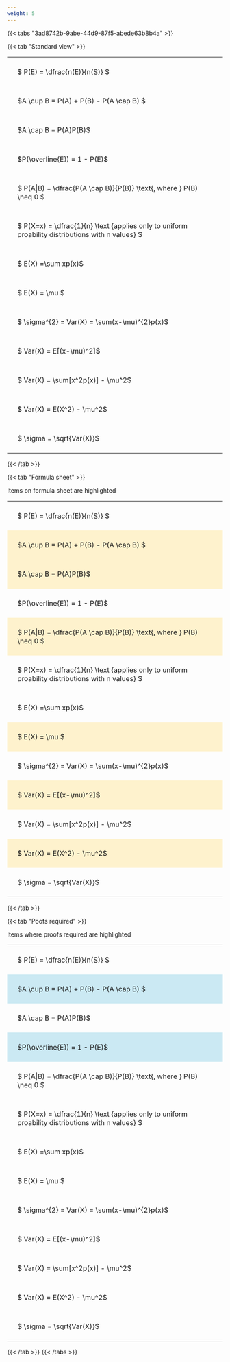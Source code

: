 ```yaml
---
weight: 5
---
```


{{< tabs "3ad8742b-9abe-44d9-87f5-abede63b8b4a" >}}

{{< tab "Standard view" >}}

<style type="text/css">
#T_5ef0a th.col_heading {
  text-align: left;
  font-size: 1em;
}
#T_5ef0a td {
  text-align: left;
  font-size: 1em;
  padding: 1.5em;
}
</style>
<table id="T_5ef0a">
  <thead>
  </thead>
  <tbody>
    <tr>
      <td id="T_5ef0a_row0_col0" class="data row0 col0" >$ P(E) = \dfrac{n(E)}{n(S)} $</td>
    </tr>
    <tr>
      <td id="T_5ef0a_row1_col0" class="data row1 col0" >$A \cup B = P(A) + P(B) - P(A \cap B) $</td>
    </tr>
    <tr>
      <td id="T_5ef0a_row2_col0" class="data row2 col0" >$A \cap B  = P(A)P(B)$</td>
    </tr>
    <tr>
      <td id="T_5ef0a_row3_col0" class="data row3 col0" >$P(\overline{E}) = 1 - P(E)$</td>
    </tr>
    <tr>
      <td id="T_5ef0a_row4_col0" class="data row4 col0" >$ P(A|B) = \dfrac{P(A \cap B)}{P(B)} \text{, where } P(B) \neq 0 $</td>
    </tr>
    <tr>
      <td id="T_5ef0a_row5_col0" class="data row5 col0" >$ P(X=x) =  \dfrac{1}{n} 
\text {applies only to uniform proability distributions with n values} $</td>
    </tr>
    <tr>
      <td id="T_5ef0a_row6_col0" class="data row6 col0" >$ E(X) =\sum xp(x)$</td>
    </tr>
    <tr>
      <td id="T_5ef0a_row7_col0" class="data row7 col0" >$ E(X) = \mu $</td>
    </tr>
    <tr>
      <td id="T_5ef0a_row8_col0" class="data row8 col0" >$ \sigma^{2} = Var(X) = \sum(x-\mu)^{2}p(x)$</td>
    </tr>
    <tr>
      <td id="T_5ef0a_row9_col0" class="data row9 col0" >$ Var(X) = E[(x-\mu)^2]$</td>
    </tr>
    <tr>
      <td id="T_5ef0a_row10_col0" class="data row10 col0" >$ Var(X) = \sum[x^2p(x)] - \mu^2$</td>
    </tr>
    <tr>
      <td id="T_5ef0a_row11_col0" class="data row11 col0" >$ Var(X) = E(X^2) - \mu^2$</td>
    </tr>
    <tr>
      <td id="T_5ef0a_row12_col0" class="data row12 col0" >$ \sigma = \sqrt{Var(X)}$</td>
    </tr>
  </tbody>
</table>
{{< /tab >}}

{{< tab "Formula sheet" >}}

Items on formula sheet are highlighted 
<br>
<style type="text/css">
#T_b572a th.col_heading {
  text-align: left;
  font-size: 1em;
}
#T_b572a td {
  text-align: left;
  font-size: 1em;
  padding: 1.5em;
}
#T_b572a_row0_col0, #T_b572a_row3_col0, #T_b572a_row5_col0, #T_b572a_row6_col0, #T_b572a_row8_col0, #T_b572a_row10_col0, #T_b572a_row12_col0 {
  background-color: rgba(0,0,0,0);
}
#T_b572a_row1_col0, #T_b572a_row2_col0, #T_b572a_row4_col0, #T_b572a_row7_col0, #T_b572a_row9_col0, #T_b572a_row11_col0 {
  background-color: rgba(255,194,10, 0.2);
}
</style>
<table id="T_b572a">
  <thead>
  </thead>
  <tbody>
    <tr>
      <td id="T_b572a_row0_col0" class="data row0 col0" >$ P(E) = \dfrac{n(E)}{n(S)} $</td>
    </tr>
    <tr>
      <td id="T_b572a_row1_col0" class="data row1 col0" >$A \cup B = P(A) + P(B) - P(A \cap B) $</td>
    </tr>
    <tr>
      <td id="T_b572a_row2_col0" class="data row2 col0" >$A \cap B  = P(A)P(B)$</td>
    </tr>
    <tr>
      <td id="T_b572a_row3_col0" class="data row3 col0" >$P(\overline{E}) = 1 - P(E)$</td>
    </tr>
    <tr>
      <td id="T_b572a_row4_col0" class="data row4 col0" >$ P(A|B) = \dfrac{P(A \cap B)}{P(B)} \text{, where } P(B) \neq 0 $</td>
    </tr>
    <tr>
      <td id="T_b572a_row5_col0" class="data row5 col0" >$ P(X=x) =  \dfrac{1}{n} 
\text {applies only to uniform proability distributions with n values} $</td>
    </tr>
    <tr>
      <td id="T_b572a_row6_col0" class="data row6 col0" >$ E(X) =\sum xp(x)$</td>
    </tr>
    <tr>
      <td id="T_b572a_row7_col0" class="data row7 col0" >$ E(X) = \mu $</td>
    </tr>
    <tr>
      <td id="T_b572a_row8_col0" class="data row8 col0" >$ \sigma^{2} = Var(X) = \sum(x-\mu)^{2}p(x)$</td>
    </tr>
    <tr>
      <td id="T_b572a_row9_col0" class="data row9 col0" >$ Var(X) = E[(x-\mu)^2]$</td>
    </tr>
    <tr>
      <td id="T_b572a_row10_col0" class="data row10 col0" >$ Var(X) = \sum[x^2p(x)] - \mu^2$</td>
    </tr>
    <tr>
      <td id="T_b572a_row11_col0" class="data row11 col0" >$ Var(X) = E(X^2) - \mu^2$</td>
    </tr>
    <tr>
      <td id="T_b572a_row12_col0" class="data row12 col0" >$ \sigma = \sqrt{Var(X)}$</td>
    </tr>
  </tbody>
</table>
{{< /tab >}}

{{< tab "Poofs required" >}}

Items where proofs required are highlighted 
<br>
<style type="text/css">
#T_96f11 th.col_heading {
  text-align: left;
  font-size: 1em;
}
#T_96f11 td {
  text-align: left;
  font-size: 1em;
  padding: 1.5em;
}
#T_96f11_row0_col0, #T_96f11_row2_col0, #T_96f11_row4_col0, #T_96f11_row5_col0, #T_96f11_row6_col0, #T_96f11_row7_col0, #T_96f11_row8_col0, #T_96f11_row9_col0, #T_96f11_row10_col0, #T_96f11_row11_col0, #T_96f11_row12_col0 {
  background-color: rgba(0,0,0,0);
}
#T_96f11_row1_col0, #T_96f11_row3_col0 {
  background-color: rgba(0,150,200, 0.2);
}
</style>
<table id="T_96f11">
  <thead>
  </thead>
  <tbody>
    <tr>
      <td id="T_96f11_row0_col0" class="data row0 col0" >$ P(E) = \dfrac{n(E)}{n(S)} $</td>
    </tr>
    <tr>
      <td id="T_96f11_row1_col0" class="data row1 col0" >$A \cup B = P(A) + P(B) - P(A \cap B) $</td>
    </tr>
    <tr>
      <td id="T_96f11_row2_col0" class="data row2 col0" >$A \cap B  = P(A)P(B)$</td>
    </tr>
    <tr>
      <td id="T_96f11_row3_col0" class="data row3 col0" >$P(\overline{E}) = 1 - P(E)$</td>
    </tr>
    <tr>
      <td id="T_96f11_row4_col0" class="data row4 col0" >$ P(A|B) = \dfrac{P(A \cap B)}{P(B)} \text{, where } P(B) \neq 0 $</td>
    </tr>
    <tr>
      <td id="T_96f11_row5_col0" class="data row5 col0" >$ P(X=x) =  \dfrac{1}{n} 
\text {applies only to uniform proability distributions with n values} $</td>
    </tr>
    <tr>
      <td id="T_96f11_row6_col0" class="data row6 col0" >$ E(X) =\sum xp(x)$</td>
    </tr>
    <tr>
      <td id="T_96f11_row7_col0" class="data row7 col0" >$ E(X) = \mu $</td>
    </tr>
    <tr>
      <td id="T_96f11_row8_col0" class="data row8 col0" >$ \sigma^{2} = Var(X) = \sum(x-\mu)^{2}p(x)$</td>
    </tr>
    <tr>
      <td id="T_96f11_row9_col0" class="data row9 col0" >$ Var(X) = E[(x-\mu)^2]$</td>
    </tr>
    <tr>
      <td id="T_96f11_row10_col0" class="data row10 col0" >$ Var(X) = \sum[x^2p(x)] - \mu^2$</td>
    </tr>
    <tr>
      <td id="T_96f11_row11_col0" class="data row11 col0" >$ Var(X) = E(X^2) - \mu^2$</td>
    </tr>
    <tr>
      <td id="T_96f11_row12_col0" class="data row12 col0" >$ \sigma = \sqrt{Var(X)}$</td>
    </tr>
  </tbody>
</table>
{{< /tab >}}
{{< /tabs >}}